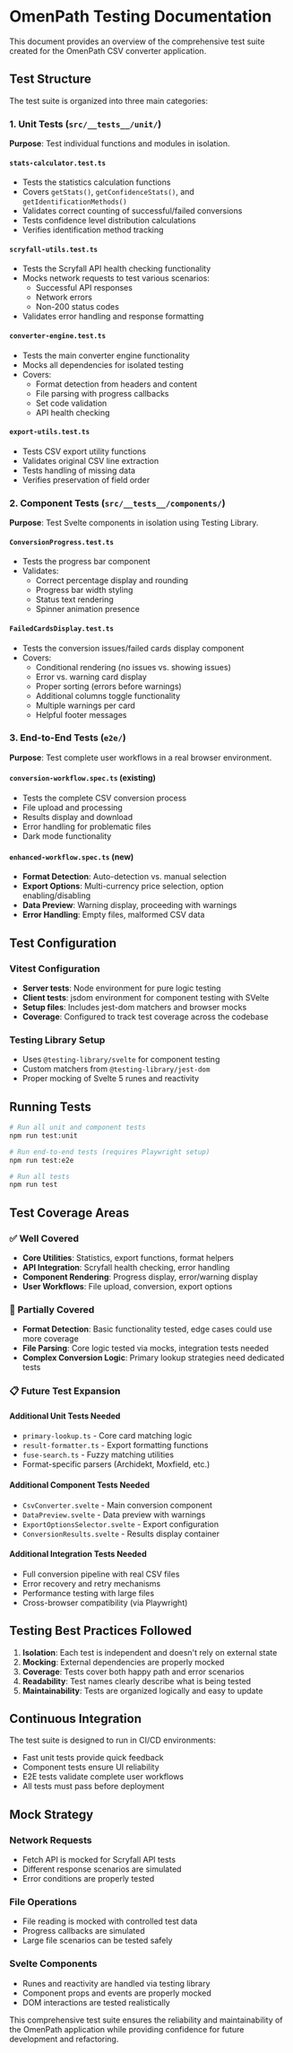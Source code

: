 # OmenPath Testing Documentation

This document provides an overview of the comprehensive test suite created for the OmenPath CSV converter application.

## Test Structure

The test suite is organized into three main categories:

### 1. Unit Tests (`src/__tests__/unit/`)

**Purpose**: Test individual functions and modules in isolation.

#### `stats-calculator.test.ts`

- Tests the statistics calculation functions
- Covers `getStats()`, `getConfidenceStats()`, and `getIdentificationMethods()`
- Validates correct counting of successful/failed conversions
- Tests confidence level distribution calculations
- Verifies identification method tracking

#### `scryfall-utils.test.ts`

- Tests the Scryfall API health checking functionality
- Mocks network requests to test various scenarios:
  - Successful API responses
  - Network errors
  - Non-200 status codes
- Validates error handling and response formatting

#### `converter-engine.test.ts`

- Tests the main converter engine functionality
- Mocks all dependencies for isolated testing
- Covers:
  - Format detection from headers and content
  - File parsing with progress callbacks
  - Set code validation
  - API health checking

#### `export-utils.test.ts`

- Tests CSV export utility functions
- Validates original CSV line extraction
- Tests handling of missing data
- Verifies preservation of field order

### 2. Component Tests (`src/__tests__/components/`)

**Purpose**: Test Svelte components in isolation using Testing Library.

#### `ConversionProgress.test.ts`

- Tests the progress bar component
- Validates:
  - Correct percentage display and rounding
  - Progress bar width styling
  - Status text rendering
  - Spinner animation presence

#### `FailedCardsDisplay.test.ts`

- Tests the conversion issues/failed cards display component
- Covers:
  - Conditional rendering (no issues vs. showing issues)
  - Error vs. warning card display
  - Proper sorting (errors before warnings)
  - Additional columns toggle functionality
  - Multiple warnings per card
  - Helpful footer messages

### 3. End-to-End Tests (`e2e/`)

**Purpose**: Test complete user workflows in a real browser environment.

#### `conversion-workflow.spec.ts` (existing)

- Tests the complete CSV conversion process
- File upload and processing
- Results display and download
- Error handling for problematic files
- Dark mode functionality

#### `enhanced-workflow.spec.ts` (new)

- **Format Detection**: Auto-detection vs. manual selection
- **Export Options**: Multi-currency price selection, option enabling/disabling
- **Data Preview**: Warning display, proceeding with warnings
- **Error Handling**: Empty files, malformed CSV data

## Test Configuration

### Vitest Configuration

- **Server tests**: Node environment for pure logic testing
- **Client tests**: jsdom environment for component testing with SVelte
- **Setup files**: Includes jest-dom matchers and browser mocks
- **Coverage**: Configured to track test coverage across the codebase

### Testing Library Setup

- Uses `@testing-library/svelte` for component testing
- Custom matchers from `@testing-library/jest-dom`
- Proper mocking of Svelte 5 runes and reactivity

## Running Tests

```bash
# Run all unit and component tests
npm run test:unit

# Run end-to-end tests (requires Playwright setup)
npm run test:e2e

# Run all tests
npm run test
```

## Test Coverage Areas

### ✅ Well Covered

- **Core Utilities**: Statistics, export functions, format helpers
- **API Integration**: Scryfall health checking, error handling
- **Component Rendering**: Progress display, error/warning display
- **User Workflows**: File upload, conversion, export options

### 🔄 Partially Covered

- **Format Detection**: Basic functionality tested, edge cases could use more coverage
- **File Parsing**: Core logic tested via mocks, integration tests needed
- **Complex Conversion Logic**: Primary lookup strategies need dedicated tests

### 📋 Future Test Expansion

#### Additional Unit Tests Needed

- `primary-lookup.ts` - Core card matching logic
- `result-formatter.ts` - Export formatting functions
- `fuse-search.ts` - Fuzzy matching utilities
- Format-specific parsers (Archidekt, Moxfield, etc.)

#### Additional Component Tests Needed

- `CsvConverter.svelte` - Main conversion component
- `DataPreview.svelte` - Data preview with warnings
- `ExportOptionsSelector.svelte` - Export configuration
- `ConversionResults.svelte` - Results display container

#### Additional Integration Tests Needed

- Full conversion pipeline with real CSV files
- Error recovery and retry mechanisms
- Performance testing with large files
- Cross-browser compatibility (via Playwright)

## Testing Best Practices Followed

1. **Isolation**: Each test is independent and doesn't rely on external state
2. **Mocking**: External dependencies are properly mocked
3. **Coverage**: Tests cover both happy path and error scenarios
4. **Readability**: Test names clearly describe what is being tested
5. **Maintainability**: Tests are organized logically and easy to update

## Continuous Integration

The test suite is designed to run in CI/CD environments:

- Fast unit tests provide quick feedback
- Component tests ensure UI reliability
- E2E tests validate complete user workflows
- All tests must pass before deployment

## Mock Strategy

### Network Requests

- Fetch API is mocked for Scryfall API tests
- Different response scenarios are simulated
- Error conditions are properly tested

### File Operations

- File reading is mocked with controlled test data
- Progress callbacks are simulated
- Large file scenarios can be tested safely

### Svelte Components

- Runes and reactivity are handled via testing library
- Component props and events are properly mocked
- DOM interactions are tested realistically

This comprehensive test suite ensures the reliability and maintainability of the OmenPath application while providing confidence for future development and refactoring.
